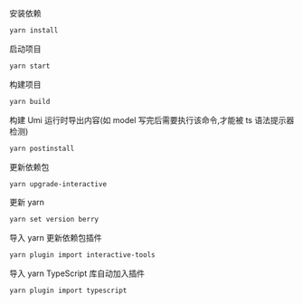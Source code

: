 安装依赖

```bash
yarn install
```

启动项目

```bash
yarn start
```

构建项目

```bash
yarn build
```

构建 Umi 运行时导出内容(如 model 写完后需要执行该命令,才能被 ts 语法提示器检测)

```bash
yarn postinstall
```

更新依赖包

```bash
yarn upgrade-interactive
```

更新 yarn

```bash
yarn set version berry
```

导入 yarn 更新依赖包插件

```bash
yarn plugin import interactive-tools
```

导入 yarn TypeScript 库自动加入插件

```bash
yarn plugin import typescript
```
